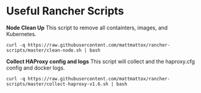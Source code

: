 # Useful Rancher Scripts
**Node Clean Up**
This script to remove all containters, images, and Kubernetes.

`curl -q https://raw.githubusercontent.com/mattmattox/rancher-scripts/master/clean-node.sh | bash`

**Collect HAProxy config and logs**
This script will collect and the haproxy.cfg config and docker logs.

`curl -q https://raw.githubusercontent.com/mattmattox/rancher-scripts/master/collect-haproxy-v1.6.sh | bash`
